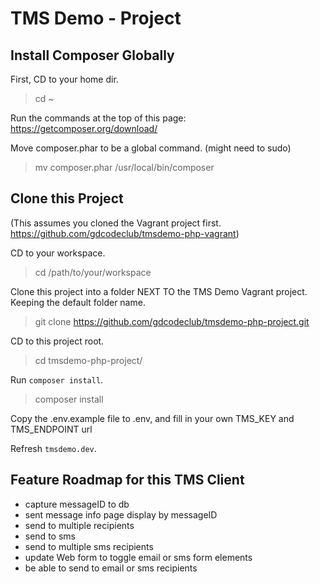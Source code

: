 # TMS Demo - Project

## Install Composer Globally

First, CD to your home dir.

> cd ~

Run the commands at the top of this page: https://getcomposer.org/download/

Move composer.phar to be a global command. (might need to sudo)

> mv composer.phar /usr/local/bin/composer

## Clone this Project

(This assumes you cloned the Vagrant project first. https://github.com/gdcodeclub/tmsdemo-php-vagrant)

CD to your workspace.

> cd /path/to/your/workspace

Clone this project into a folder NEXT TO the TMS Demo Vagrant project. Keeping the default folder name.

> git clone https://github.com/gdcodeclub/tmsdemo-php-project.git

CD to this project root.

> cd tmsdemo-php-project/

Run `composer install`.

> composer install

Copy the .env.example file to .env, and fill in your own TMS_KEY and TMS_ENDPOINT url

Refresh `tmsdemo.dev`.

## Feature Roadmap for this TMS Client

* capture messageID to db
* sent message info page display by messageID
* send to multiple recipients
* send to sms
* send to multiple sms recipients
* update Web form to toggle email or sms form elements
* be able to send to email or sms recipients
